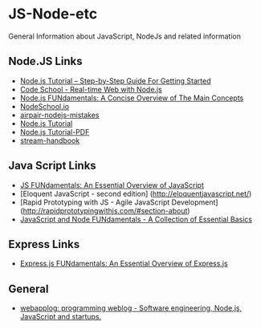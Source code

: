 # JS-Node-etc
General Information about JavaScript, NodeJs and related information

## Node.JS Links
- [Node.js Tutorial – Step-by-Step Guide For Getting Started](https://www.airpair.com/javascript/node-js-tutorial)
- [Code School - Real-time Web with Node.js](https://www.codeschool.com/courses/real-time-web-with-node-js)
- [Node.js FUNdamentals: A Concise Overview of The Main Concepts](http://webapplog.com/node-js-fundamentals-a-concise-overview-of-the-main-concepts/)
- [NodeSchool.io](http://nodeschool.io/)
- [airpair-nodejs-mistakes](https://github.com/alessioalex/airpair-nodejs-mistakes)
- [Node.js Tutorial](http://www.tutorialspoint.com/nodejs/)
- [Node.js Tutorial-PDF](http://www.tutorialspoint.com/nodejs/nodejs_tutorial.pdf)
- [stream-handbook](https://github.com/substack/stream-handbook)

## Java Script Links
- [JS FUNdamentals: An Essential Overview of JavaScript](http://webapplog.com/js-fundamentals/)
- [Eloquent JavaScript - second edition] (http://eloquentjavascript.net/)
- [Rapid Prototyping with JS - Agile JavaScript Development] (http://rapidprototypingwithjs.com/#section-about)
- [JavaScript and Node FUNdamentals - A Collection of Essential Basics](https://leanpub.com/jsfun)

## Express Links
- [Express.js FUNdamentals: An Essential Overview of Express.js](http://webapplog.com/express-js-fundamentals/) 

## General
- [webapplog: programming weblog - Software engineering, Node.js, JavaScript and startups.](http://webapplog.com/) 
